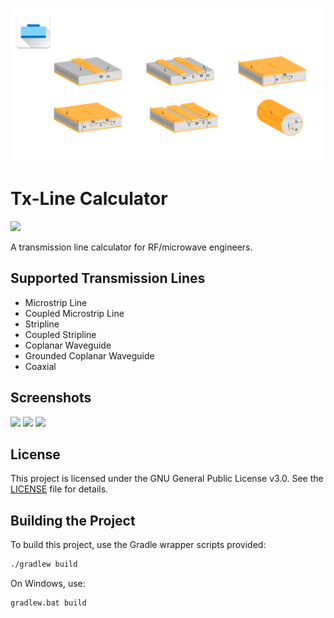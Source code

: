 <img src="https://github.com/rookiepeng/tx-line-calculator/blob/master/pics/promote.png" width="600"></a>

# Tx-Line Calculator

<a href="https://play.google.com/store/apps/details?id=com.rookiedev.microwavetools"><img src="https://play.google.com/intl/en_us/badges/images/generic/en-play-badge.png" height="70"></a>

A transmission line calculator for RF/microwave engineers.

## Supported Transmission Lines

- Microstrip Line
- Coupled Microstrip Line
- Stripline
- Coupled Stripline
- Coplanar Waveguide
- Grounded Coplanar Waveguide
- Coaxial

## Screenshots

<img src="https://github.com/rookiepeng/tx-line-calculator/blob/master/pics/tx_line_1.gif" width="300"></a>
<img src="https://github.com/rookiepeng/tx-line-calculator/blob/master/pics/tx_line_2.gif" width="300"></a>
<img src="https://github.com/rookiepeng/tx-line-calculator/blob/master/pics/tx_line_3.gif" width="300"></a>

## License

This project is licensed under the GNU General Public License v3.0. See the [LICENSE](LICENSE) file for details.

## Building the Project

To build this project, use the Gradle wrapper scripts provided:

```sh
./gradlew build
```

On Windows, use:

```sh
gradlew.bat build
```
